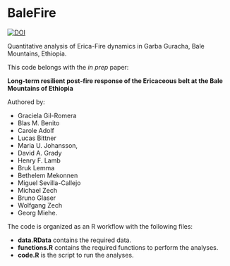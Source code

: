 # BaleFire



[![DOI](https://zenodo.org/badge/162700150.svg)](https://zenodo.org/badge/latestdoi/162700150)



Quantitative analysis of Erica-Fire dynamics in Garba Guracha, Bale Mountains, Ethiopia.

This code belongs with the *in prep* paper:

**Long-term resilient post-fire response of the Ericaceous belt at the Bale Mountains of Ethiopia**

Authored by:

+  Graciela Gil-Romera
+  Blas M. Benito
+  Carole Adolf
+  Lucas Bittner
+  Maria U. Johansson,
+  David A. Grady
+  Henry F. Lamb
+  Bruk Lemma
+  Bethelem Mekonnen
+  Miguel Sevilla-Callejo
+  Michael Zech
+  Bruno Glaser
+  Wolfgang Zech
+  Georg Miehe.

The code is organized as an R workflow with the following files:

+  **data.RData** contains the required data.
+  **functions.R** contains the required functions to perform the analyses.
+  **code.R** is the script to run the analyses.
